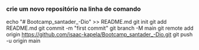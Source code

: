 ### crie um novo repositório na linha de comando
 
echo "# Bootcamp_santader_-Dio" >> README.md
git init
git add README.md
git commit -m "first commit"
git branch -M main
git remote add origin https://github.com/isaac-kapela/Bootcamp_santader_-Dio.git
git push -u origin main